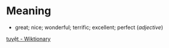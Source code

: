 
# Meaning
- great; nice; wonderful; terrific; excellent; perfect (*adjective*)

[tuyệt - Wiktionary](https://en.wiktionary.org/wiki/tuy%E1%BB%87t)
